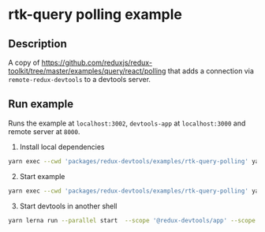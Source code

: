 # rtk-query polling example

## Description

A copy of https://github.com/reduxjs/redux-toolkit/tree/master/examples/query/react/polling that
adds a connection via `remote-redux-devtools` to a devtools server.

## Run example

Runs the example at `localhost:3002`, `devtools-app` at `localhost:3000` and remote server at `8000`.

1. Install local dependencies

```bash
yarn exec --cwd 'packages/redux-devtools/examples/rtk-query-polling' yarn
```

2. Start example

```bash
yarn exec --cwd 'packages/redux-devtools/examples/rtk-query-polling' yarn start
```

3. Start devtools in another shell

```bash
yarn lerna run --parallel start  --scope '@redux-devtools/app' --scope '@redux-devtools/cli'
```
